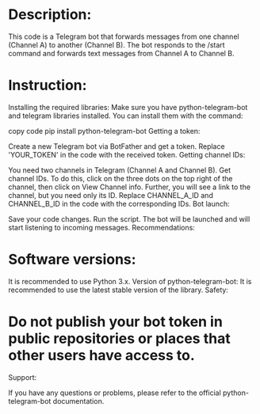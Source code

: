 # Description:
This code is a Telegram bot that forwards messages from one channel (Channel A) to another (Channel B). The bot responds to the /start command and forwards text messages from Channel A to Channel B.

# Instruction:

Installing the required libraries:
Make sure you have python-telegram-bot and telegram libraries installed. You can install them with the command:

copy code
pip install python-telegram-bot
Getting a token:

Create a new Telegram bot via BotFather and get a token.
Replace 'YOUR_TOKEN' in the code with the received token.
Getting channel IDs:

You need two channels in Telegram (Channel A and Channel B).
Get channel IDs. To do this, click on the three dots on the top right of the channel, then click on View Channel info. Further, you will see a link to the channel, but you need only its ID. Replace CHANNEL_A_ID and CHANNEL_B_ID in the code with the corresponding IDs.
Bot launch:

Save your code changes.
Run the script. The bot will be launched and will start listening to incoming messages.
Recommendations:

# Software versions:

It is recommended to use Python 3.x.
Version of python-telegram-bot: It is recommended to use the latest stable version of the library.
Safety:

# Do not publish your bot token in public repositories or places that other users have access to.
Support:

If you have any questions or problems, please refer to the official python-telegram-bot documentation.
